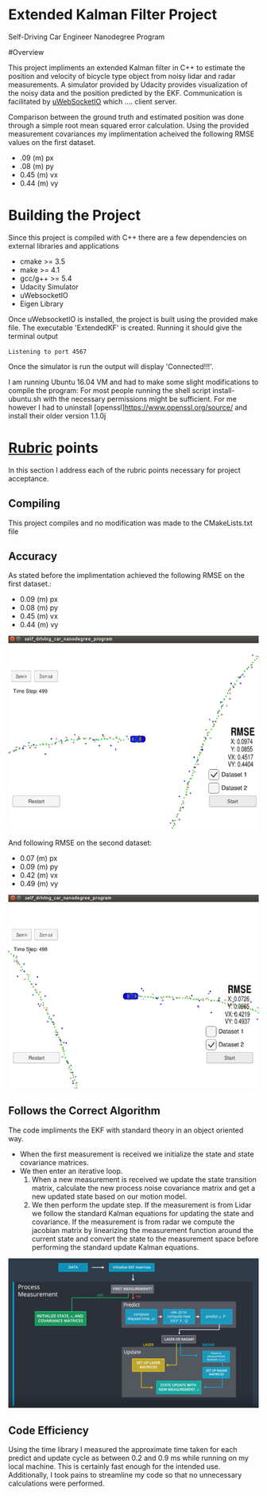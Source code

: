 # Extended Kalman Filter Project
Self-Driving Car Engineer Nanodegree Program

[image1]: ./images/dataset1_EKF.png "Dataset 1"
[image2]: ./images/dataset2_EKF.png "Dataset 2"
[image3]: ./images/generalflow.png "General Flow"

#Overview

This project impliments an extended Kalman filter in C++ to estimate the position and velocity of bicycle type object from noisy lidar and radar measurements. A simulator provided by Udacity provides visualization of the noisy data and the position predicted by the EKF. Communication is facilitated by [uWebSocketIO](https://github.com/uWebSockets/uWebSockets) which .... client server. 

Comparison between the ground truth and estimated position was done through a simple root mean squared error calculation. Using the provided measurement covariances my implimentation acheived the following RMSE values on the first dataset. 

* .09 (m) px
* .08 (m) py
* 0.45 (m) vx
* 0.44 (m) vy


# Building the Project

Since this project is compiled with C++ there are a few dependencies on external libraries and applications

- cmake >= 3.5
- make >= 4.1
- gcc/g++ >= 5.4
- Udacity Simulator
- uWebsocketIO
- Eigen Library


Once uWebsocketIO is installed, the project is built using the provided make file.
The executable 'ExtendedKF' is created. Running it should give the terminal output

```
Listening to port 4567
```
Once the simulator is run the output will display 'Connected!!!'. 

I am running Ubuntu 16.04 VM and had to make some slight modifications to compile the program:
For most people running the shell script install-ubuntu.sh with the necessary permissions might be sufficient.
For me however I had to uninstall [openssl]https://www.openssl.org/source/ and install their older version 1.1.0j 

# [Rubric](https://review.udacity.com/#!/rubrics/748/view) points

In this section I address each of the rubric points necessary for project acceptance.

## Compiling

This project compiles and no modification was made to the CMakeLists.txt file

## Accuracy 

As stated before the implimentation achieved the following RMSE on the first dataset.: 

* 0.09 (m) px
* 0.08 (m) py
* 0.45 (m) vx
* 0.44 (m) vy

![alt text][image1]

And following RMSE on the second dataset:

* 0.07 (m) px
* 0.09 (m) py
* 0.42 (m) vx
* 0.49 (m) vy

![alt text][image2]

## Follows the Correct Algorithm

The code impliments the EKF with standard theory in an object oriented way. 

- When the first measurement is received we initialize the state and state covariance matrices. 
- We then enter an iterative loop. 
    1. When a new measurement is received we update the state transition matrix, calculate the new process noise covariance matrix and get a new updated state based on our motion model.
    2. We then perform the update step. If the measurement is from Lidar we follow the standard  Kalman equations for updating the state and covariance. If the measurement is from radar we compute the jacobian matrix by linearizing the measurement function around the current state and convert the state to the measurement space before performing the standard update Kalman equations. 

![alt text][image3]


## Code Efficiency 

Using the time library I measured the approximate time taken for each predict and update cycle as between 0.2 and 0.9 ms while running on my local machine. This is certainly fast enough for the intended use. Additionally, I took pains to streamline my code so that no unnecessary calculations were performed.
